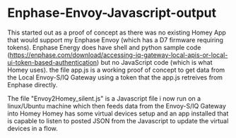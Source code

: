 # Enphase-Envoy-Javascript-output

This started out as a proof of concept as there was no existing Homey App that would support my Enphase Envoy (which has a D7 firmware requiring tokens).
Enphase Energy does have shell and python sample code (https://enphase.com/download/accessing-iq-gateway-local-apis-or-local-ui-token-based-authentication) but no JavaScript code (which is what Homey uses).
the file app.js is a working proof of concept to get data from the Local Envoy-S/IQ Gateway using a token that the app.js retreives from Enphase directly.

The file "Envoy2Homey_silent.js" is a Javascript file i now run on a linux/Ubuntu machine which then feeds data from the Envoy-S/IQ Gateway into Homey
Homey has some virtual devices setup and an app installed that is capable to listen to posted JSON from the Javascript to update the virtual devices in a flow.

